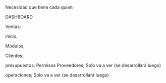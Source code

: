 

Necesidad que tiene cada quien;

DASHBOARD

Ventas:

inicio,

Módulos,

Clientes;

presupuestos; Permisos
Proveedores; Solo va a ver (se desarrollará luego)

operaciones; Solo va a ver  (se desarrollará luego)

